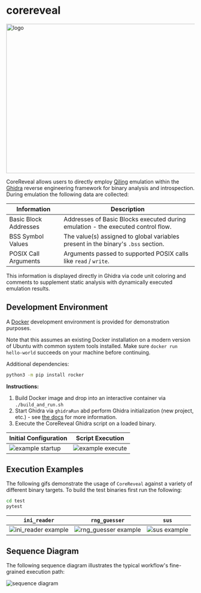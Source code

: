 # corereveal

<img src="docs/CoreReveal.svg" alt="logo" width="600" height="400">

CoreReveal allows users to directly employ [Qiling](https://qiling.io/) emulation within the [Ghidra](https://ghidra-sre.org/) reverse engineering framework for binary analysis and introspection. During emulation the following data are collected:

Information | Description
--- | ---
Basic Block Addresses | Addresses of Basic Blocks executed during emulation - the executed control flow.
BSS Symbol Values | The value(s) assigned to global variables present in the binary's `.bss` section.
POSIX Call Arguments | Arguments passed to supported POSIX calls like `read` / `write`.

This information is displayed directly in Ghidra via code unit coloring and comments to supplement static analysis with dynamically executed emulation results.

## Development Environment

A [Docker](https://www.docker.com/) development environment is provided for demonstration purposes.

Note that this assumes an existing Docker installation on a modern version of Ubuntu with common system tools installed. Make sure `docker run hello-world` succeeds on your machine before continuing.

Additional dependencies:

```bash
python3 -m pip install rocker
```

**Instructions:**
1. Build Docker image and drop into an interactive container via `./build_and_run.sh`
2. Start Ghidra via `ghidraRun` abd perform Ghidra initialization (new project, etc.) - see [the docs](https://ghidra-sre.org/) for more information.
3. Execute the CoreReveal Ghidra script on a loaded binary.

Initial Configuration | Script Execution
--- | ---
![example startup](docs/container-startup.gif) | ![example execute](docs/running-corereveal.gif)


## Execution Examples

The following gifs demonstrate the usage of `CoreReveal` against a variety of different binary targets. To build the test binaries first run the following:

```bash
cd test
pytest
```

`ini_reader` | `rng_guesser` | `sus`
--- | --- | ---
![ini_reader example](docs/example-ini-reader.gif) | ![rng_guesser example](docs/example-rng-guesser.gif) | ![sus example](docs/example-sus.gif)

## Sequence Diagram

The following sequence diagram illustrates the typical workflow's fine-grained execution path:

![sequence diagram](docs/uml/sequence.png)